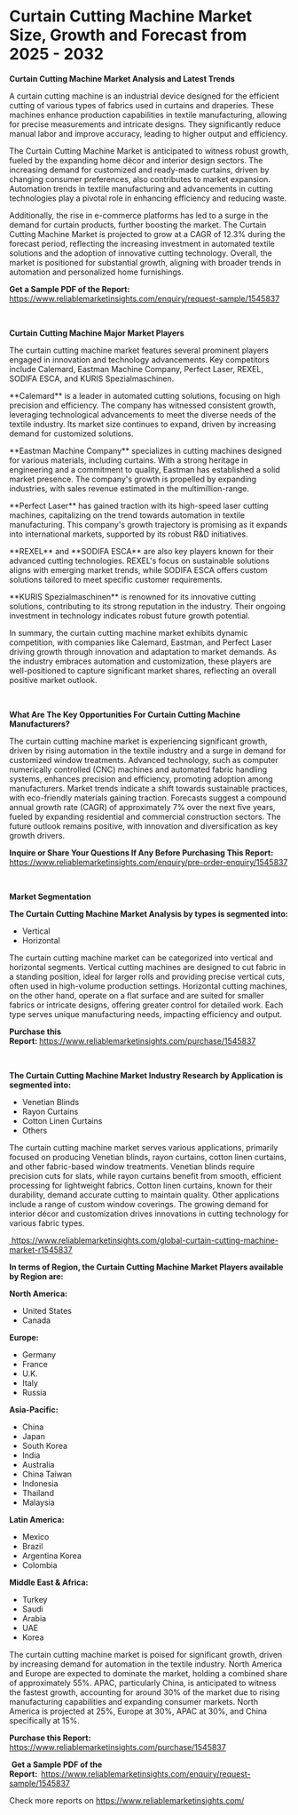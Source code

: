 <p><h1>Curtain Cutting Machine Market Size, Growth and Forecast from 2025 - 2032</h1></p><p><strong>Curtain Cutting Machine Market Analysis and Latest Trends</strong></p>
<p><p>A curtain cutting machine is an industrial device designed for the efficient cutting of various types of fabrics used in curtains and draperies. These machines enhance production capabilities in textile manufacturing, allowing for precise measurements and intricate designs. They significantly reduce manual labor and improve accuracy, leading to higher output and efficiency.</p><p>The Curtain Cutting Machine Market is anticipated to witness robust growth, fueled by the expanding home décor and interior design sectors. The increasing demand for customized and ready-made curtains, driven by changing consumer preferences, also contributes to market expansion. Automation trends in textile manufacturing and advancements in cutting technologies play a pivotal role in enhancing efficiency and reducing waste.</p><p>Additionally, the rise in e-commerce platforms has led to a surge in the demand for curtain products, further boosting the market. The Curtain Cutting Machine Market is projected to grow at a CAGR of 12.3% during the forecast period, reflecting the increasing investment in automated textile solutions and the adoption of innovative cutting technology. Overall, the market is positioned for substantial growth, aligning with broader trends in automation and personalized home furnishings.</p></p>
<p><strong>Get a Sample PDF of the Report:&nbsp;</strong> <a href="https://www.reliablemarketinsights.com/enquiry/request-sample/1545837?utm_campaign=1166&utm_medium=2&utm_source=Github&utm_content=ia&utm_term=08042025&utm_id=curtain-cutting-machine">https://www.reliablemarketinsights.com/enquiry/request-sample/1545837</a></p>
<p>&nbsp;</p>
<p><strong>Curtain Cutting Machine Major Market Players</strong></p>
<p><p>The curtain cutting machine market features several prominent players engaged in innovation and technology advancements. Key competitors include Calemard, Eastman Machine Company, Perfect Laser, REXEL, SODIFA ESCA, and KURIS Spezialmaschinen.</p><p>**Calemard** is a leader in automated cutting solutions, focusing on high precision and efficiency. The company has witnessed consistent growth, leveraging technological advancements to meet the diverse needs of the textile industry. Its market size continues to expand, driven by increasing demand for customized solutions.</p><p>**Eastman Machine Company** specializes in cutting machines designed for various materials, including curtains. With a strong heritage in engineering and a commitment to quality, Eastman has established a solid market presence. The company's growth is propelled by expanding industries, with sales revenue estimated in the multimillion-range.</p><p>**Perfect Laser** has gained traction with its high-speed laser cutting machines, capitalizing on the trend towards automation in textile manufacturing. This company's growth trajectory is promising as it expands into international markets, supported by its robust R&D initiatives.</p><p>**REXEL** and **SODIFA ESCA** are also key players known for their advanced cutting technologies. REXEL's focus on sustainable solutions aligns with emerging market trends, while SODIFA ESCA offers custom solutions tailored to meet specific customer requirements.</p><p>**KURIS Spezialmaschinen** is renowned for its innovative cutting solutions, contributing to its strong reputation in the industry. Their ongoing investment in technology indicates robust future growth potential.</p><p>In summary, the curtain cutting machine market exhibits dynamic competition, with companies like Calemard, Eastman, and Perfect Laser driving growth through innovation and adaptation to market demands. As the industry embraces automation and customization, these players are well-positioned to capture significant market shares, reflecting an overall positive market outlook.</p></p>
<p>&nbsp;</p>
<p><strong>What Are The Key Opportunities For Curtain Cutting Machine Manufacturers?</strong></p>
<p><p>The curtain cutting machine market is experiencing significant growth, driven by rising automation in the textile industry and a surge in demand for customized window treatments. Advanced technology, such as computer numerically controlled (CNC) machines and automated fabric handling systems, enhances precision and efficiency, promoting adoption among manufacturers. Market trends indicate a shift towards sustainable practices, with eco-friendly materials gaining traction. Forecasts suggest a compound annual growth rate (CAGR) of approximately 7% over the next five years, fueled by expanding residential and commercial construction sectors. The future outlook remains positive, with innovation and diversification as key growth drivers.</p></p>
<p><strong>Inquire or Share Your Questions If Any Before Purchasing This Report:</strong> <a href="https://www.reliablemarketinsights.com/enquiry/pre-order-enquiry/1545837?utm_campaign=1166&utm_medium=2&utm_source=Github&utm_content=ia&utm_term=08042025&utm_id=curtain-cutting-machine">https://www.reliablemarketinsights.com/enquiry/pre-order-enquiry/1545837</a></p>
<p>&nbsp;</p>
<p><strong>Market Segmentation</strong></p>
<p><strong>The Curtain Cutting Machine Market Analysis by types is segmented into:</strong></p>
<p><ul><li>Vertical</li><li>Horizontal</li></ul></p>
<p><p>The curtain cutting machine market can be categorized into vertical and horizontal segments. Vertical cutting machines are designed to cut fabric in a standing position, ideal for larger rolls and providing precise vertical cuts, often used in high-volume production settings. Horizontal cutting machines, on the other hand, operate on a flat surface and are suited for smaller fabrics or intricate designs, offering greater control for detailed work. Each type serves unique manufacturing needs, impacting efficiency and output.</p></p>
<p><strong>Purchase this Report:&nbsp;</strong><a href="https://www.reliablemarketinsights.com/purchase/1545837?utm_campaign=1166&utm_medium=2&utm_source=Github&utm_content=ia&utm_term=08042025&utm_id=curtain-cutting-machine">https://www.reliablemarketinsights.com/purchase/1545837</a></p>
<p>&nbsp;</p>
<p><strong>The Curtain Cutting Machine Market Industry Research by Application is segmented into:</strong></p>
<p><ul><li>Venetian Blinds</li><li>Rayon Curtains</li><li>Cotton Linen Curtains</li><li>Others</li></ul></p>
<p><p>The curtain cutting machine market serves various applications, primarily focused on producing Venetian blinds, rayon curtains, cotton linen curtains, and other fabric-based window treatments. Venetian blinds require precision cuts for slats, while rayon curtains benefit from smooth, efficient processing for lightweight fabrics. Cotton linen curtains, known for their durability, demand accurate cutting to maintain quality. Other applications include a range of custom window coverings. The growing demand for interior décor and customization drives innovations in cutting technology for various fabric types.</p></p>
<p><a href="https://www.reliablemarketinsights.com/global-curtain-cutting-machine-market-r1545837?utm_campaign=1166&utm_medium=2&utm_source=Github&utm_content=ia&utm_term=08042025&utm_id=curtain-cutting-machine">&nbsp;https://www.reliablemarketinsights.com/global-curtain-cutting-machine-market-r1545837</a></p>
<p><strong>In terms of Region, the Curtain Cutting Machine Market Players available by Region are:</strong></p>
<p>
    <p> <strong> North America: </strong>
        <ul>
            <li>United States</li>
            <li>Canada</li>
        </ul>
        </p> 
    <p> <strong> Europe: </strong>
        <ul>
            <li>Germany</li>
            <li>France</li>
            <li>U.K.</li>
            <li>Italy</li>
            <li>Russia</li>
        </ul>
        </p> 
    <p> <strong> Asia-Pacific: </strong>
        <ul>
            <li>China</li>
            <li>Japan</li>
            <li>South Korea</li>
            <li>India</li>
            <li>Australia</li>
            <li>China Taiwan</li>
            <li>Indonesia</li>
            <li>Thailand</li>
            <li>Malaysia</li>
        </ul>
        </p> 
    <p> <strong> Latin America: </strong>
        <ul>
            <li>Mexico</li>
            <li>Brazil</li>
            <li>Argentina Korea</li>
            <li>Colombia</li>
        </ul>
        </p> 
    <p> <strong> Middle East & Africa: </strong>
        <ul>
            <li>Turkey</li>
            <li>Saudi</li>
            <li>Arabia</li>
            <li>UAE</li>
            <li>Korea</li>
        </ul>
    </p>
    </p>
<p><p>The curtain cutting machine market is poised for significant growth, driven by increasing demand for automation in the textile industry. North America and Europe are expected to dominate the market, holding a combined share of approximately 55%. APAC, particularly China, is anticipated to witness the fastest growth, accounting for around 30% of the market due to rising manufacturing capabilities and expanding consumer markets. North America is projected at 25%, Europe at 30%, APAC at 30%, and China specifically at 15%.</p></p>
<p><strong>Purchase this Report: </strong><a href="https://www.reliablemarketinsights.com/purchase/1545837?utm_campaign=1166&utm_medium=2&utm_source=Github&utm_content=ia&utm_term=08042025&utm_id=curtain-cutting-machine">https://www.reliablemarketinsights.com/purchase/1545837</a></p>
<p>&nbsp;<strong>Get a Sample PDF of the Report:&nbsp;&nbsp;</strong><a href="https://www.reliablemarketinsights.com/enquiry/request-sample/1545837?utm_campaign=1166&utm_medium=2&utm_source=Github&utm_content=ia&utm_term=08042025&utm_id=curtain-cutting-machine">https://www.reliablemarketinsights.com/enquiry/request-sample/1545837</a></p>
<p><strong></strong></p>
<p>Check more reports on <a href="https://www.reliablemarketinsights.com/?utm_campaign=1166&utm_medium=2&utm_source=Github&utm_content=ia&utm_term=08042025&utm_id=curtain-cutting-machine">https://www.reliablemarketinsights.com/</a></p>